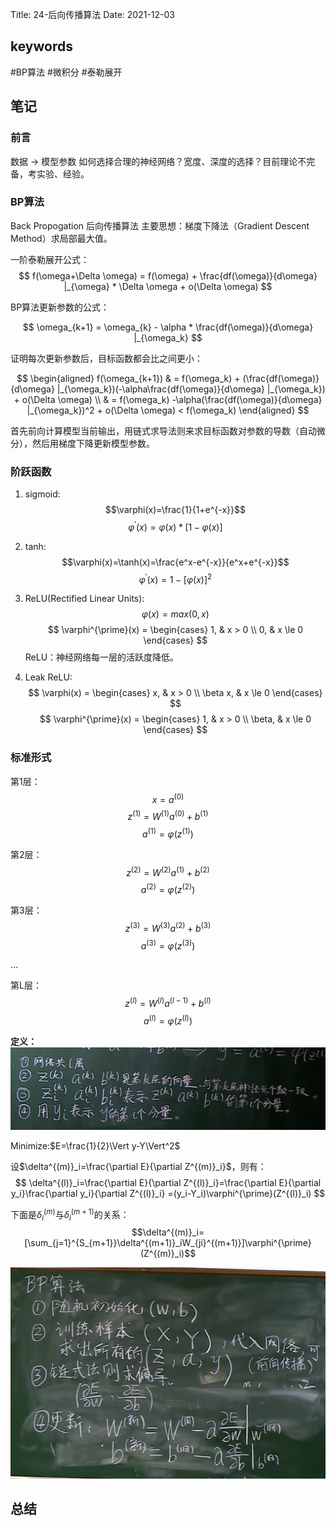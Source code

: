 Title: 24-后向传播算法
Date: 2021-12-03
## keywords

#BP算法 #微积分 #泰勒展开

## 笔记

### 前言
数据 -> 模型参数
如何选择合理的神经网络？宽度、深度的选择？目前理论不完备，考实验、经验。

### BP算法
Back Propogation 后向传播算法
主要思想：梯度下降法（Gradient Descent Method）求局部最大值。

一阶泰勒展开公式：
$$
f(\omega+\Delta \omega) = f(\omega) + \frac{df(\omega)}{d\omega} |_{\omega} * \Delta \omega + o(\Delta \omega)
$$

BP算法更新参数的公式：

$$
\omega_{k+1} = \omega_{k} - \alpha * \frac{df(\omega)}{d\omega} |_{\omega_k}
$$

证明每次更新参数后，目标函数都会比之间更小：

$$
\begin{aligned}
f(\omega_{k+1}) & = f(\omega_k) + (\frac{df(\omega)}{d\omega} |_{\omega_k})(-\alpha\frac{df(\omega)}{d\omega} |_{\omega_k}) + o(\Delta \omega)  \\
& = f(\omega_k) -\alpha(\frac{df(\omega)}{d\omega} |_{\omega_k})^2 + o(\Delta \omega) < f(\omega_k) 
\end{aligned}
$$

首先前向计算模型当前输出，用链式求导法则来求目标函数对参数的导数（自动微分），然后用梯度下降更新模型参数。

### 阶跃函数
1. sigmoid:
$$\varphi(x)=\frac{1}{1+e^{-x}}$$
$$\varphi^{\prime}(x)=\varphi(x)*[1-\varphi(x)]$$

2. tanh:
$$\varphi(x)=\tanh(x)=\frac{e^x-e^{-x}}{e^x+e^{-x}}$$
$$\varphi^{\prime}(x)=1-[\varphi(x)]^2$$

3. ReLU(Rectified Linear Units):
$$ \varphi(x) = max(0, x) $$
$$ \varphi^{\prime}(x) = 
\begin{cases}
1, & x > 0 \\
0, & x \le 0
\end{cases}
$$
ReLU：神经网络每一层的活跃度降低。
4. Leak ReLU:
$$ \varphi(x) = 
\begin{cases}
x, & x > 0 \\
\beta x, & x \le 0
\end{cases}
$$
$$ \varphi^{\prime}(x) = 
\begin{cases}
1, & x > 0 \\
\beta, & x \le 0
\end{cases}
$$


### 标准形式

第1层：
$$x=a^{(0)}$$
$$z^{(1)}=W^{(1)}a^{(0)}+b^{(1)}$$
$$a^{(1)} = \varphi(z^{(1)})$$

第2层：
$$z^{(2)}=W^{(2)}a^{(1)}+b^{(2)}$$
$$a^{(2)} = \varphi(z^{(2)})$$

第3层：
$$z^{(3)}=W^{(3)}a^{(2)}+b^{(3)}$$
$$a^{(3)} = \varphi(z^{(3)})$$

$\ldots$

第L层：
$$z^{(l)}=W^{(l)}a^{(l-1)}+b^{(l)}$$
$$a^{(l)} = \varphi(z^{(l)})$$

**定义：**
![](assets/Pasted%20image%2020211203131904.png)

Minimize:$E=\frac{1}{2}\Vert y-Y\Vert^2$

设$\delta^{(m)}_i=\frac{\partial E}{\partial Z^{(m)}_i}$，则有：
$$
\delta^{(l)}_i=\frac{\partial E}{\partial Z^{(l)}_i}=\frac{\partial E}{\partial y_i}\frac{\partial y_i}{\partial Z^{(l)}_i}
=(y_i-Y_i)\varphi^{\prime}(Z^{(l)}_i)
$$

下面是$\delta^{(m)}_i$与$\delta^{(m+1)}_i$的关系：
$$\delta^{(m)}_i=[\sum_{j=1}^{S_{m+1}}\delta^{(m+1)}_iW_{ji}^{(m+1)}]\varphi^{\prime}(Z^{(m)}_i)$$

![](assets/Pasted%20image%2020211203135336.png)

## 总结
